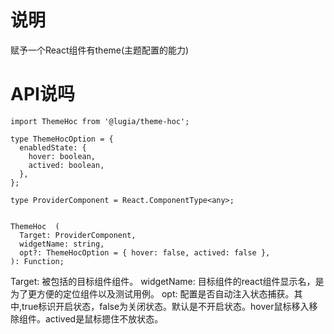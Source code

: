 # 说明
 赋予一个React组件有theme(主题配置的能力) 
# API说吗
````
import ThemeHoc from '@lugia/theme-hoc';

type ThemeHocOption = {
  enabledState: {
    hover: boolean, 
    actived: boolean,
  },
};

type ProviderComponent = React.ComponentType<any>;


ThemeHoc  (
  Target: ProviderComponent,
  widgetName: string,
  opt?: ThemeHocOption = { hover: false, actived: false },
): Function;

````
Target: 被包括的目标组件组件。
widgetName: 目标组件的react组件显示名，是为了更方便的定位组件以及测试用例。
opt: 配置是否自动注入状态捕获。其中,true标识开启状态，false为关闭状态。默认是不开启状态。hover鼠标移入移除组件。actived是鼠标摁住不放状态。


